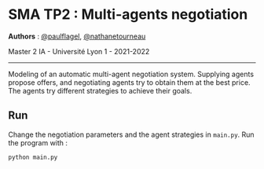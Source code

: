 # SMA TP2 : Multi-agents negotiation

**Authors** : [@paulflagel](https://github.com/paulflagel/), [@nathanetourneau](https://github.com/nathanetourneau)

Master 2 IA - Université Lyon 1 - 2021-2022
___
Modeling of an automatic multi-agent negotiation system. Supplying agents propose offers, and negotiating agents try to obtain them at the best price. The agents try different strategies to achieve their goals.

## Run

Change the negotiation parameters and the agent strategies in `main.py`.
Run the program with :

```python main.py```
